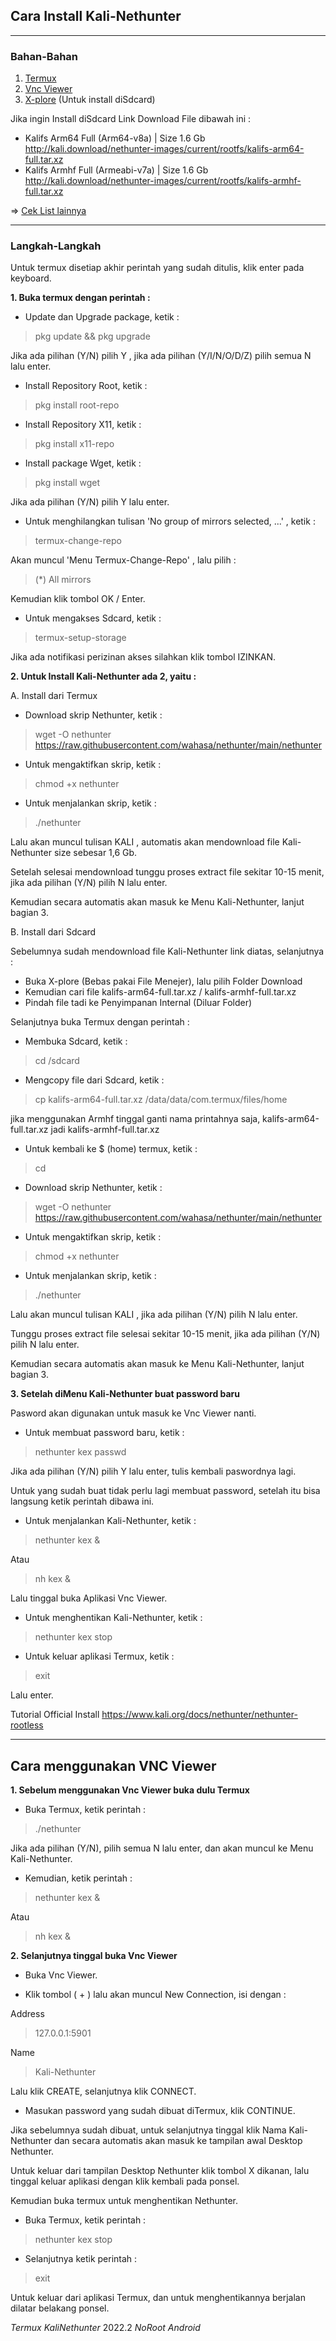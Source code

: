
## Cara Install Kali-Nethunter
---------------
### Bahan-Bahan
1. [Termux](https://github.com/termux/termux-app/releases)
2. [Vnc Viewer](https://play.google.com/store/apps/details?id=com.realvnc.viewer.android)
3. [X-plore](https://play.google.com/store/apps/details?id=com.lonelycatgames.Xplore)
(Untuk install diSdcard)

Jika ingin Install diSdcard Link Download File dibawah ini :

* Kalifs Arm64 Full (Arm64-v8a) | Size 1.6 Gb
http://kali.download/nethunter-images/current/rootfs/kalifs-arm64-full.tar.xz
* Kalifs Armhf Full (Armeabi-v7a) | Size 1.6 Gb
http://kali.download/nethunter-images/current/rootfs/kalifs-armhf-full.tar.xz

=> [Cek List lainnya](http://kali.download/nethunter-images/current/rootfs/?C=S&O=D)


-------------------
### Langkah-Langkah

Untuk termux disetiap akhir perintah yang sudah ditulis, klik enter pada keyboard.

**1. Buka termux dengan perintah :**

* Update dan Upgrade package, ketik :
> pkg update && pkg upgrade

Jika ada pilihan (Y/N) pilih Y , jika ada pilihan (Y/I/N/O/D/Z) pilih semua N lalu enter.

* Install Repository Root, ketik :
> pkg install root-repo

* Install Repository X11, ketik :
> pkg install x11-repo

* Install package Wget, ketik :
> pkg install wget

Jika ada pilihan (Y/N) pilih Y lalu enter.

* Untuk menghilangkan tulisan 'No group of mirrors selected, ...' , ketik :

> termux-change-repo

Akan muncul 'Menu Termux-Change-Repo' , lalu pilih :
> (*) All mirrors

Kemudian klik tombol OK / Enter.

* Untuk mengakses Sdcard, ketik :

> termux-setup-storage

Jika ada notifikasi perizinan akses silahkan klik tombol IZINKAN.



**2. Untuk Install Kali-Nethunter ada 2, yaitu :**

A. Install dari Termux

* Download skrip Nethunter, ketik :
> wget -O nethunter https://raw.githubusercontent.com/wahasa/nethunter/main/nethunter

* Untuk mengaktifkan skrip, ketik :
> chmod +x nethunter

* Untuk menjalankan skrip, ketik :
> ./nethunter

Lalu akan muncul tulisan KALI , automatis akan mendownload file Kali-Nethunter size sebesar 1,6 Gb.

Setelah selesai mendownload tunggu proses extract file sekitar 10-15 menit, jika ada pilihan (Y/N) pilih N lalu enter.

Kemudian secara automatis akan masuk ke Menu Kali-Nethunter, lanjut bagian 3.

B. Install dari Sdcard

Sebelumnya sudah mendownload file Kali-Nethunter link diatas, selanjutnya :

* Buka X-plore (Bebas pakai File Menejer), lalu pilih Folder Download
* Kemudian cari file  kalifs-arm64-full.tar.xz / kalifs-armhf-full.tar.xz
* Pindah file tadi ke Penyimpanan Internal (Diluar Folder) 

Selanjutnya buka Termux dengan perintah :

* Membuka Sdcard, ketik :
> cd /sdcard

* Mengcopy file dari Sdcard, ketik :
> cp kalifs-arm64-full.tar.xz /data/data/com.termux/files/home

jika menggunakan Armhf tinggal ganti nama printahnya saja, kalifs-arm64-full.tar.xz jadi kalifs-armhf-full.tar.xz

* Untuk kembali ke $ (home) termux, ketik :
> cd

* Download skrip Nethunter, ketik :
> wget -O nethunter https://raw.githubusercontent.com/wahasa/nethunter/main/nethunter

* Untuk mengaktifkan skrip, ketik :
> chmod +x nethunter

* Untuk menjalankan skrip,  ketik :
> ./nethunter

Lalu akan muncul tulisan KALI , jika ada pilihan (Y/N) pilih N lalu enter.

Tunggu proses extract file selesai sekitar 10-15 menit, jika ada pilihan (Y/N) pilih N lalu enter.

Kemudian secara automatis akan masuk ke Menu Kali-Nethunter, lanjut bagian 3.



**3. Setelah diMenu Kali-Nethunter buat password baru**

Pasword akan digunakan untuk masuk ke Vnc Viewer nanti.

* Untuk membuat password baru, ketik :
> nethunter kex passwd

Jika ada pilihan (Y/N) pilih Y lalu enter, tulis kembali paswordnya lagi.

Untuk yang sudah buat tidak perlu lagi membuat password, setelah itu bisa langsung ketik perintah dibawa ini.

* Untuk menjalankan Kali-Nethunter, ketik :
> nethunter kex &

Atau
> nh kex &

Lalu tinggal buka Aplikasi Vnc Viewer.

* Untuk menghentikan Kali-Nethunter, ketik :
> nethunter kex stop

* Untuk keluar aplikasi Termux, ketik :
> exit

Lalu enter.

Tutorial Official Install
https://www.kali.org/docs/nethunter/nethunter-rootless


------------------------------

## Cara menggunakan VNC Viewer

**1. Sebelum menggunakan Vnc Viewer buka dulu Termux**
* Buka Termux, ketik perintah :
> ./nethunter

Jika ada pilihan (Y/N), pilih semua N lalu enter, dan akan muncul ke Menu Kali-Nethunter.

* Kemudian, ketik perintah :

>nethunter kex &

Atau
>nh kex &

**2. Selanjutnya tinggal buka Vnc Viewer**

* Buka Vnc Viewer.

* Klik tombol ( + ) lalu akan muncul New Connection, isi dengan :

Address
> 127.0.0.1:5901

Name
> Kali-Nethunter

Lalu klik CREATE, selanjutnya klik CONNECT.

* Masukan password yang sudah dibuat diTermux, klik CONTINUE.

Jika sebelumnya sudah dibuat, untuk selanjutnya tinggal klik Nama Kali-Nethunter dan secara automatis akan masuk ke tampilan awal Desktop Nethunter.

Untuk keluar dari tampilan Desktop Nethunter klik tombol X dikanan, lalu tinggal keluar aplikasi dengan klik kembali pada ponsel.

Kemudian buka termux untuk menghentikan Nethunter.

* Buka Termux, ketik perintah :

> nethunter kex stop

* Selanjutnya ketik perintah :

> exit

Untuk keluar dari aplikasi Termux, dan untuk menghentikannya berjalan dilatar belakang ponsel.



$Termux$
$KaliNethunter$
$2022.2$
$NoRoot$
$Android$
